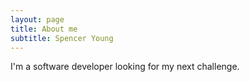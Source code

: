 ```yaml
---
layout: page
title: About me
subtitle: Spencer Young
---
```


I'm a software developer looking for my next challenge.
